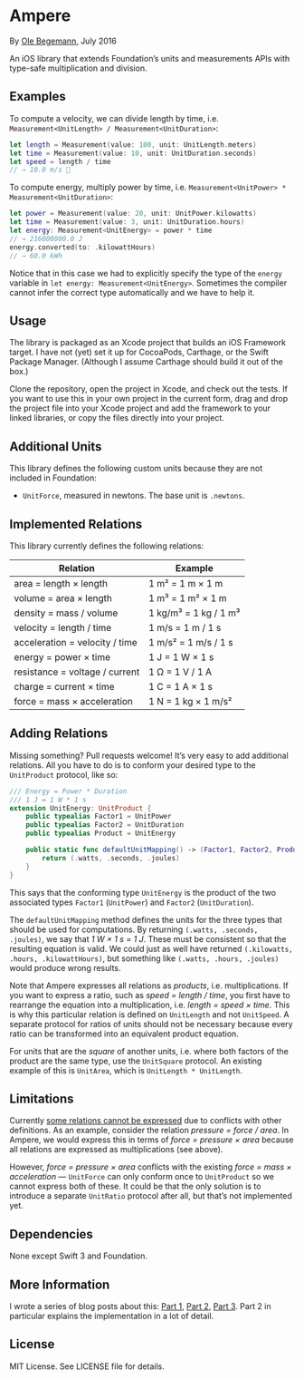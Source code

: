 # Ampere

By [Ole Begemann][Ole Begemann], July 2016

An iOS library that extends Foundation’s units and measurements APIs with type-safe multiplication and division.


## Examples

To compute a velocity, we can divide length by time, i.e. `Measurement<UnitLength> / Measurement<UnitDuration>`:

~~~swift
let length = Measurement(value: 100, unit: UnitLength.meters)
let time = Measurement(value: 10, unit: UnitDuration.seconds)
let speed = length / time
// → 10.0 m/s 🎉
~~~

To compute energy, multiply power by time, i.e. `Measurement<UnitPower> * Measurement<UnitDuration>`:

~~~swift
let power = Measurement(value: 20, unit: UnitPower.kilowatts)
let time = Measurement(value: 3, unit: UnitDuration.hours)
let energy: Measurement<UnitEnergy> = power * time
// → 216000000.0 J
energy.converted(to: .kilowattHours)
// → 60.0 kWh
~~~

Notice that in this case we had to explicitly specify the type of the `energy` variable in `let energy: Measurement<UnitEnergy>`. Sometimes the compiler cannot infer the correct type automatically and we have to help it.


## Usage

The library is packaged as an Xcode project that builds an iOS Framework target. I have not (yet) set it up for CocoaPods, Carthage, or the Swift Package Manager. (Although I assume Carthage should build it out of the box.)

Clone the repository, open the project in Xcode, and check out the tests. If you want to use this in your own project in the current form, drag and drop the project file into your Xcode project and add the framework to your linked libraries, or copy the files directly into your project.


## Additional Units

This library defines the following custom units because they are not included in Foundation:

- `UnitForce`, measured in newtons. The base unit is `.newtons`.


## Implemented Relations

This library currently defines the following relations:

| Relation                       | Example               |
| -------------                  | -------------         |
| area = length × length         | 1 m² = 1 m × 1 m      |
| volume = area × length         | 1 m³ = 1 m² × 1 m     |
| density = mass / volume        | 1 kg/m³ = 1 kg / 1 m³ | 
| velocity = length / time       | 1 m/s = 1 m / 1 s     |
| acceleration = velocity / time | 1 m/s² = 1 m/s / 1 s  |
| energy = power × time          | 1 J = 1 W × 1 s       |
| resistance = voltage / current | 1 Ω = 1 V / 1 A       |
| charge = current × time        | 1 C = 1 A × 1 s       |
| force = mass × acceleration    | 1 N = 1 kg × 1 m/s²   |


## Adding Relations

Missing something? Pull requests welcome! It’s very easy to add additional relations. All you have to do is to conform your desired type to the `UnitProduct` protocol, like so:

~~~swift
/// Energy = Power * Duration
/// 1 J = 1 W * 1 s
extension UnitEnergy: UnitProduct {
    public typealias Factor1 = UnitPower
    public typealias Factor2 = UnitDuration
    public typealias Product = UnitEnergy

    public static func defaultUnitMapping() -> (Factor1, Factor2, Product) {
        return (.watts, .seconds, .joules)
    }
}
~~~

This says that the conforming type `UnitEnergy` is the product of the two associated types `Factor1` (`UnitPower`) and `Factor2` (`UnitDuration`).

The `defaultUnitMapping` method defines the units for the three types that should be used for computations. By returning `(.watts, .seconds, .joules)`, we say that _1 W × 1 s = 1 J_. These must be consistent so that the resulting equation is valid. We could just as well have returned `(.kilowatts, .hours, .kilowattHours)`, but something like `(.watts, .hours, .joules)` would produce wrong results.

Note that Ampere expresses all relations as _products_, i.e. multiplications. If you want to express a ratio, such as _speed = length / time_, you first have to rearrange the equation into a multiplication, i.e. _length = speed × time_. This is why this particular relation is defined on `UnitLength` and not `UnitSpeed`. A separate protocol for ratios of units should not be necessary because every ratio can be transformed into an equivalent product equation.

For units that are the _square_ of another units, i.e. where both factors of the product are the same type, use the `UnitSquare` protocol. An existing example of this is `UnitArea`, which is `UnitLength * UnitLength`.


## Limitations

Currently [some relations cannot be expressed](https://github.com/ole/Ampere/issues/5) due to conflicts with other definitions. As an example, consider the relation _pressure = force / area_. In Ampere, we would express this in terms of _force = pressure × area_ because all relations are expressed as multiplications (see above).

However, _force = pressure × area_ conflicts with the existing _force = mass × acceleration_ — `UnitForce` can only conform once to `UnitProduct` so we cannot express both of these. It could be that the only solution is to introduce a separate `UnitRatio` protocol after all, but that’s not implemented yet.


## Dependencies

None except Swift 3 and Foundation.


## More Information

I wrote a series of blog posts about this: [Part 1], [Part 2], [Part 3]. Part 2 in particular explains the implementation in a lot of detail.


## License

MIT License. See LICENSE file for details.

[Ole Begemann]: http://oleb.net/
[Part 1]: http://oleb.net/blog/2016/07/measurements-and-units/
[Part 2]: http://oleb.net/blog/2016/07/unitproduct/
[Part 3]: http://oleb.net/blog/2016/07/unitsquare/
